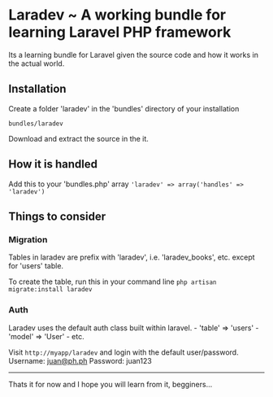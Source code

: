 # Laradev ~ A working bundle for learning Laravel PHP framework

Its a learning bundle for Laravel given the source code and how it works in the actual world.

## Installation

Create a folder 'laradev' in the 'bundles' directory of your installation

`bundles/laradev`

Download and extract the source in the it.

## How it is handled

Add this to your 'bundles.php' array
` 'laradev' => array('handles' => 'laradev') `

## Things to consider

### Migration

Tables in laradev are prefix with 'laradev', i.e. 'laradev_books', etc. except for 'users' table.

To create the table, run this in your command line
`php artisan migrate:install laradev`

### Auth

Laradev uses the default auth class built within laravel.
	- 'table' => 'users'
	- 'model' => 'User'
	- etc. 

Visit `http://myapp/laradev` and login with the default user/password.
Username: juan@ph.ph
Password: juan123

---

Thats it for now and I hope you will learn from it, begginers...

